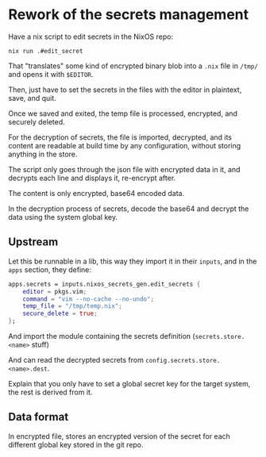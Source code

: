 # Rework of the secrets management

Have a nix script to edit secrets in the NixOS repo:
```
nix run .#edit_secret
```

That "translates" some kind of encrypted binary blob into a `.nix` file in `/tmp/`
and opens it with `$EDITOR`.

Then, just have to set the secrets in the files with the editor in plaintext,
save, and quit.

Once we saved and exited, the temp file is processed, encrypted, and securely deleted.

For the decryption of secrets, the file is imported, decrypted, and its content are
readable at build time by any configuration, without storing anything in the store.

The script only goes through the json file with encrypted data in it,
and decrypts each line and displays it, re-encrypt after.

The content is only encrypted, base64 encoded data.

In the decryption process of secrets, decode the base64 and decrypt the data using
the system global key.

## Upstream

Let this be runnable in a lib, this way they import it in their `inputs`,
and in the `apps` section, they define:

``` nix
apps.secrets = inputs.nixos_secrets_gen.edit_secrets {
    editor = pkgs.vim;
    command = "vim --no-cache --no-undo";
    temp_file = "/tmp/temp.nix";
    secure_delete = true;
};
```

And import the module containing the secrets definition (`secrets.store.<name>` stuff)

And can read the decrypted secrets from `config.secrets.store.<name>.dest`.

Explain that you only have to set a global secret key for the target system, the
rest is derived from it.

## Data format

In encrypted file, stores an encrypted version of the secret for each different global
key stored in the git repo.
